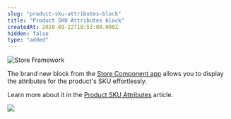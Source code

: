 ```yaml
---
slug: "product-sku-attributes-block"
title: "Product SKU Attributes block"
createdAt: 2020-09-22T18:53:00.000Z
hidden: false
type: "added"
---
```


![Store Framework](https://cdn.jsdelivr.net/gh/vtexdocs/dev-portal-content@main/images/product-sku-attributes-block-0.png)

The brand new block from the [Store Component app](https://developers.vtex.com/docs/apps/vtex.store-components/productskuattributes) allows you to display the attributes for the product's SKU effortlessly.

Learn more about it in the [Product SKU Attributes](https://vtex.io/docs/components/content-blocks/vtex.store-components/productskuattributes/) article.

![](https://cdn.jsdelivr.net/gh/vtexdocs/dev-portal-content@main/images/product-sku-attributes-block-1.png)

